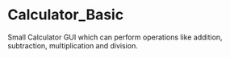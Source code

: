 # Calculator_Basic
Small Calculator GUI which can perform operations like addition, subtraction, multiplication and division.
